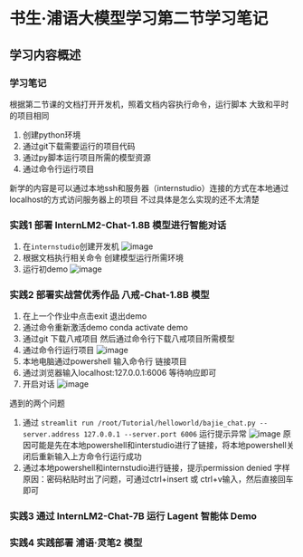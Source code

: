 # 书生·浦语大模型学习第二节学习笔记
## 学习内容概述
### 学习笔记
根据第二节课的文档打开开发机，照着文档内容执行命令，运行脚本
大致和平时的项目相同
1. 创建python环境
2. 通过git下载需要运行的项目代码
3. 通过py脚本运行项目所需的模型资源
4. 通过命令行运行项目

新学的内容是可以通过本地ssh和服务器（internstudio）连接的方式在本地通过localhost的方式访问服务器上的项目 不过具体是怎么实现的还不太清楚

### 实践1 部署 InternLM2-Chat-1.8B 模型进行智能对话
1. 在`internstudio`创建开发机
![image](https://github.com/PURE281/my_dream/assets/93171238/606ae254-9de7-442c-b07c-47f3b5575272)
3. 根据文档执行相关命令 创建模型运行所需环境
4. 运行初demo
![image](https://github.com/PURE281/my_dream/assets/93171238/0fd4391e-0c6e-4483-8a10-576beec57c45)

### 实践2 部署实战营优秀作品 八戒-Chat-1.8B 模型
1. 在上一个作业中点击exit 退出demo
2. 通过命令重新激活demo conda activate demo
3. 通过git 下载八戒项目 然后通过命令行下载八戒项目所需模型
4. 通过命令行运行项目
![image](https://github.com/PURE281/my_dream/assets/93171238/02853302-56ca-4087-8f8d-66508cef9118)
6. 本地电脑通过powershell 输入命令行 链接项目
7. 通过浏览器输入localhost:127.0.0.1:6006 等待响应即可
8. 开启对话
![image](https://github.com/PURE281/my_dream/assets/93171238/2c531c26-e3f3-4ac6-8a6a-726ed76a5bf0)


遇到的两个问题
1. 通过 `streamlit run /root/Tutorial/helloworld/bajie_chat.py --server.address 127.0.0.1 --server.port 6006` 运行提示异常
![image](https://github.com/PURE281/my_dream/assets/93171238/4b0e4813-c151-4228-82f2-4b49f24422d9)
原因可能是先在本地powershell和interstudio进行了链接，将本地powershell关闭后重新输入上方命令行运行成功
2. 通过本地powershell和internstudio进行链接，提示permission denied 字样
原因：密码粘贴时出了问题，可通过ctrl+insert 或 ctrl+v输入，然后直接回车即可

### 实践3 通过 InternLM2-Chat-7B 运行 Lagent 智能体 Demo
### 实践4 实践部署 浦语·灵笔2 模型

